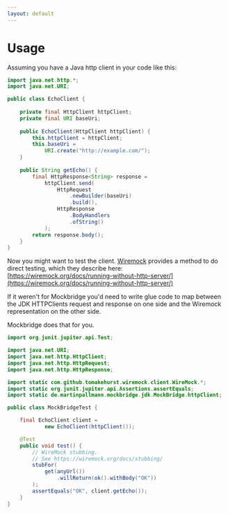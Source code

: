```yaml
---
layout: default
---
```


# Usage

Assuming you have a Java http client in your code like this:

```java
import java.net.http.*;
import java.net.URI;

public class EchoClient {
    
    private final HttpClient httpClient;
    private final URI baseUri;
    
    public EchoClient(HttpClient httpClient) {
        this.httpClient = httpClient;
        this.baseUri = 
            URI.create("http://example.com/");
    }
    
    public String getEcho() {
        final HttpResponse<String> response = 
            httpClient.send(
                HttpRequest
                    .newBuilder(baseUri)
                    .build(),
                HttpResponse
                    .BodyHandlers
                    .ofString()
            );
        return response.body();
    }
}
```

Now you might want to test the client.
[Wiremock](https://wiremock.org) provides a method to do direct testing, which they describe here:
[https://wiremock.org/docs/running-without-http-server/](https://wiremock.org/docs/running-without-http-server/)

If it weren't for Mockbridge you'd need to write glue code
to map between the JDK HTTPClients request and response on one side
and the Wiremock representation on the other side.

Mockbridge does that for you.

```java
import org.junit.jupiter.api.Test;

import java.net.URI;
import java.net.http.HttpClient;
import java.net.http.HttpRequest;
import java.net.http.HttpResponse;

import static com.github.tomakehurst.wiremock.client.WireMock.*;
import static org.junit.jupiter.api.Assertions.assertEquals;
import static de.martinpallmann.mockbridge.jdk.MockBridge.httpClient;

public class MockBridgeTest {

    final EchoClient client = 
            new EchoClient(httpClient());

    @Test
    public void test() {
        // WireMock stubbing. 
        // See https://wiremock.org/docs/stubbing/
        stubFor(
            get(anyUrl())
                .willReturn(ok().withBody("OK"))
        );
        assertEquals("OK", client.getEcho());
    }
}
```
